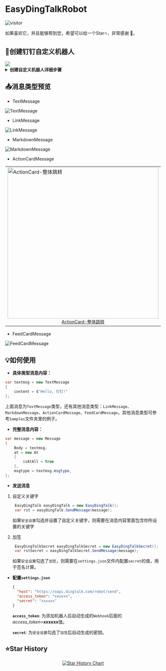 # EasyDingTalkRobot

![visitor](https://visitor-badge.glitch.me/badge?page_id=fengsenlin5293.EasyDingTalkRobot&right_color=green&left_text=Visitors)

如果喜欢它，并且能够帮到您，希望可以给一个Star⭐，非常感谢 🙏。

## 🤖创建钉钉自定义机器人

<img src="https://help-static-aliyun-doc.aliyuncs.com/assets/img/zh-CN/5750865761/p556317.gif">
<details>
    <summary><b>创建自定义机器人详细步骤</b></summary>
    <br>

1.  选择需要添加机器人的群聊，然后依次单击<b>群设置</b> >  <b>智能群助手</b> 。 <img src="https://help-static-aliyun-doc.aliyuncs.com/assets/img/zh-CN/5750865761/p556317.gif">
2.  在机器人管理页面选择<b>自定义</b>机器人，输入机器人名字并选择要发送消息的群，同时可以为机器人设置机器人头像。 <img src="https://help-static-aliyun-doc.aliyuncs.com/assets/img/zh-CN/5750865761/p556333.png"> <img src="https://help-static-aliyun-doc.aliyuncs.com/assets/img/zh-CN/5750865761/p556338.png">

</details>

## 📤消息类型预览

* TextMessage

![TextMessage](https://user-images.githubusercontent.com/16472159/234022082-0dfbed0c-b4dc-4957-993f-71648da5ed70.png)

* LinkMessage

![LinkMessage](https://user-images.githubusercontent.com/16472159/234024027-7dd42032-de05-4222-841e-b58de8506c5b.png)

*   MarkdownMessage

![MarkdownMessage](https://user-images.githubusercontent.com/16472159/234024935-0902b6d3-9725-49ee-85fc-c142a5e3b22e.png)

*   ActionCardMessage

 <table style="margin-left: auto; margin-right: auto;">
    <tr>
        <td>
           <img src="https://user-images.githubusercontent.com/16472159/234191567-e96d8772-fc11-4ba2-8e47-e61e3f32b493.png" alt="ActionCard-整体跳转" width=488><center style="font-size:14px;text-decoration:underline">ActionCard-整体跳转</center> 
        </td>
        <td>
         <img src="https://user-images.githubusercontent.com/16472159/234026471-7d41b043-8ed3-4a58-8f36-aab742a12c52.png" alt="ActionCard-独立跳转"><center style="font-size:14px;text-decoration:underline">ActionCard-独立跳转</center> 
        </td>
    </tr>
</table>



*   FeedCardMessage

![FeedCardMessage](https://user-images.githubusercontent.com/16472159/234027379-1ebd406a-cb31-4211-b39e-9edc7b2bb88c.png)

## 💡如何使用

* **具体类型消息内容：**
``` C#
var textmsg = new TextMessage
{
    content = $"Hello, 钉钉!"
};
```
上面消息为`TextMessage`类型，还有其他消息类型：`LinkMessage`、`MarkdownMessage`、`ActionCardMessage`、`FeedCardMessage`，其他消息类型可参考`Samples`文件夹里的例子。

* **完整消息内容：**
``` C#
var message = new Message
{
    Body = textmsg,
    at = new At
    {
        isAtAll = true
    },
    msgtype = textmsg.msgtype,
};
```

* **发送消息**
  
1. 自定义关键字   
   ``` C#
    EasyDingTalk easyDingTalk = new EasyDingTalk();
    var rst = easyDingTalk.SendMessage(message);
   ```
   如果`安全设置`勾选并设置了自定义关键字，则需要在消息内容里面包含你所设置的关键字
   
2. 加签
   ``` C#
    EasyDingTalkSecret easyDingTalkSecret = new EasyDingTalkSecret();
    var rstSecret = easyDingTalkSecret.SendMessage(message);
   ```
   如果`安全设置`勾选了`加签`，则需要在`settings.json`文件内配置`secret`的值，用于签名计算。

* **配置`settings.json`**
  ``` json
  {
    "host": "https://oapi.dingtalk.com/robot/send",
    "access_token": "xxxxxx",
    "secret": "xxxxxx"
  }
  ``` 
  **`access_token`**: 为添加机器人后自动生成的`Webhook`后面的<i>access_token</i>=**xxxxxx**值。

  **`secret`**: 为`安全设置`勾选了`加签`后自动生成的密钥。

## ⭐Star History

<p align="center">
  <a href="https://star-history.com/#fengsenlin5293/EasyDingTalkRobot&Date">
    <img src="https://api.star-history.com/svg?repos=fengsenlin5293/EasyDingTalkRobot&type=Date" alt="Star History Chart">
  </a>
</p>
